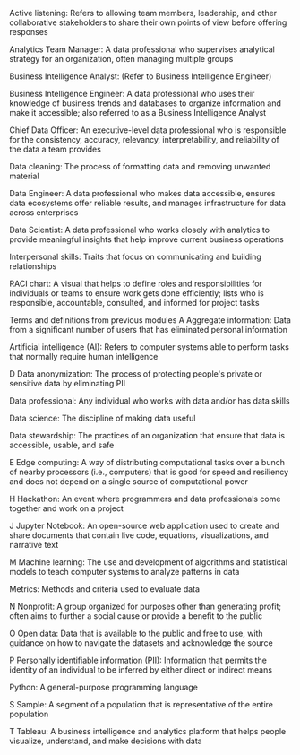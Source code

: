Active listening: Refers to allowing team members, leadership, and other collaborative stakeholders to share their own points of view before offering responses

Analytics Team Manager: A data professional who supervises analytical strategy for an organization, often managing multiple groups 

Business Intelligence Analyst: (Refer to Business Intelligence Engineer)

Business Intelligence Engineer: A data professional who uses their knowledge of business trends and databases to organize information and make it accessible; also referred to as a Business Intelligence Analyst

Chief Data Officer: An executive-level data professional who is responsible for the consistency, accuracy, relevancy, interpretability, and reliability of the data a team provides

Data cleaning: The process of formatting data and removing unwanted material

Data Engineer: A data professional who makes data accessible, ensures data ecosystems offer reliable results, and manages infrastructure for data across enterprises

Data Scientist: A data professional who works closely with analytics to provide meaningful insights that help improve current business operations

Interpersonal skills: Traits that focus on communicating and building relationships

RACI chart: A visual that helps to define roles and responsibilities for individuals or teams to ensure work gets done efficiently; lists who is responsible, accountable, consulted, and informed for project tasks

Terms and definitions from previous modules
A
Aggregate information: Data from a significant number of users that has eliminated personal information

Artificial intelligence (AI): Refers to computer systems able to perform tasks that normally require human intelligence

D
Data anonymization: The process of protecting people's private or sensitive data by eliminating PII

Data professional: Any individual who works with data and/or has data skills

Data science: The discipline of making data useful

Data stewardship: The practices of an organization that ensure that data is accessible, usable, and safe

E
Edge computing: A way of distributing computational tasks over a bunch of nearby processors (i.e., computers) that is good for speed and resiliency and does not depend on a single source of computational power

H
Hackathon: An event where programmers and data professionals come together and work on a project

J
Jupyter Notebook: An open-source web application used to create and share documents that contain live code, equations, visualizations, and narrative text

M
Machine learning: The use and development of algorithms and statistical models to teach computer systems to analyze patterns in data

Metrics: Methods and criteria used to evaluate data

N
Nonprofit: A  group organized for purposes other than generating profit; often aims to further a social cause or provide a benefit to the public

O
Open data: Data that is available to the public and free to use, with guidance on how to navigate the datasets and acknowledge the source

P
Personally identifiable information (PII): Information that permits the identity of an individual to be inferred by either direct or indirect means

Python: A general-purpose programming language

S
Sample: A segment of a population that is representative of the entire population

T
Tableau: A business intelligence and analytics platform that helps people visualize, understand, and make decisions with data

